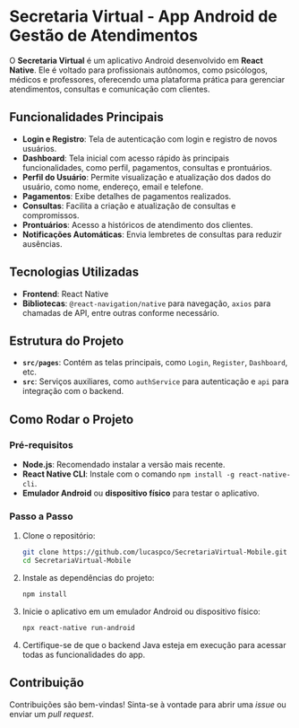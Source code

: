 
# Secretaria Virtual - App Android de Gestão de Atendimentos

O **Secretaria Virtual** é um aplicativo Android desenvolvido em **React Native**. Ele é voltado para profissionais autônomos, como psicólogos, médicos e professores, oferecendo uma plataforma prática para gerenciar atendimentos, consultas e comunicação com clientes.

## Funcionalidades Principais

- **Login e Registro**: Tela de autenticação com login e registro de novos usuários.
- **Dashboard**: Tela inicial com acesso rápido às principais funcionalidades, como perfil, pagamentos, consultas e prontuários.
- **Perfil do Usuário**: Permite visualização e atualização dos dados do usuário, como nome, endereço, email e telefone.
- **Pagamentos**: Exibe detalhes de pagamentos realizados.
- **Consultas**: Facilita a criação e atualização de consultas e compromissos.
- **Prontuários**: Acesso a históricos de atendimento dos clientes.
- **Notificações Automáticas**: Envia lembretes de consultas para reduzir ausências.

## Tecnologias Utilizadas

- **Frontend**: React Native
- **Bibliotecas**: `@react-navigation/native` para navegação, `axios` para chamadas de API, entre outras conforme necessário.

## Estrutura do Projeto

- **`src/pages`**: Contém as telas principais, como `Login`, `Register`, `Dashboard`, etc.
- **`src`**: Serviços auxiliares, como `authService` para autenticação e `api` para integração com o backend.
  
## Como Rodar o Projeto

### Pré-requisitos

- **Node.js**: Recomendado instalar a versão mais recente.
- **React Native CLI**: Instale com o comando `npm install -g react-native-cli`.
- **Emulador Android** ou **dispositivo físico** para testar o aplicativo.

### Passo a Passo

1. Clone o repositório:
    ```bash
    git clone https://github.com/lucaspco/SecretariaVirtual-Mobile.git
    cd SecretariaVirtual-Mobile
    ```

2. Instale as dependências do projeto:
    ```bash
    npm install
    ```

3. Inicie o aplicativo em um emulador Android ou dispositivo físico:
    ```bash
    npx react-native run-android
    ```

4. Certifique-se de que o backend Java esteja em execução para acessar todas as funcionalidades do app.

## Contribuição

Contribuições são bem-vindas! Sinta-se à vontade para abrir uma _issue_ ou enviar um _pull request_.
